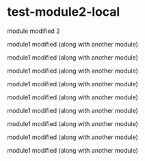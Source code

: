 # test-module2-local

module modified 2

module1 modified (along with another module)

module1 modified (along with another module)

module1 modified (along with another module)

module1 modified (along with another module)


module1 modified (along with another module)

module1 modified (along with another module)

module1 modified (along with another module)

module1 modified (along with another module)

module1 modified (along with another module)
